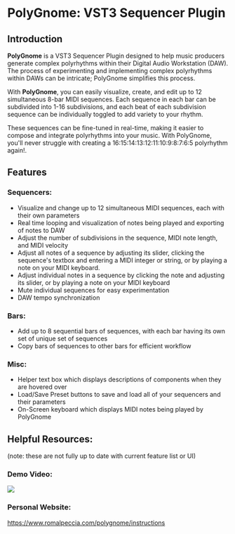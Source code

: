 # PolyGnome: VST3 Sequencer Plugin

## Introduction


**PolyGnome** is a VST3 Sequencer Plugin designed to help music producers generate complex polyrhythms within their Digital Audio Workstation (DAW). The process of experimenting and implementing complex polyrhythms within DAWs can be intricate; PolyGnome simplifies this process.

With **PolyGnome**, you can easily visualize, create, and edit up to 12 simultaneous 8-bar MIDI sequences. Each sequence in each bar can be subdivided into 1-16 subdivisions, and each beat of each subdivision sequence can be individually toggled to add variety to your rhythm.

These sequences can be fine-tuned in real-time, making it easier to compose and integrate polyrhythms into your music. With PolyGnome, you'll never struggle with creating a 16:15:14:13:12:11:10:9:8:7:6:5 polyrhythm again!.


## Features

### Sequencers:
- Visualize and change up to 12 simultaneous MIDI sequences, each with their own parameters
- Real time looping and visualization of notes being played and exporting of notes to DAW
- Adjust the number of subdivisions in the sequence, MIDI note length, and MIDI velocity
- Adjust all notes of a sequence by adjusting its slider, clicking the sequence's textbox and entering a MIDI integer or string, or by playing a note on your MIDI keyboard. 
- Adjust individual notes in a sequence by clicking the note and adjusting its slider, or by playing a note on your MIDI keyboard
- Mute individual sequences for easy experimentation
- DAW tempo synchronization

### Bars:
- Add up to 8 sequential bars of sequences, with each bar having its own set of unique set of sequences
- Copy bars of sequences to other bars for efficient workflow

### Misc:
- Helper text box which displays descriptions of components when they are hovered over
- Load/Save Preset buttons to save and load all of your sequencers and their parameters
- On-Screen keyboard which displays MIDI notes being played by PolyGnome

## Helpful Resources:
(note: these are not fully up to date with current feature list or UI) 
### Demo Video:
[<img src="https://img.youtube.com/vi/kCrID_RzyZ4/maxresdefault.jpg">](https://youtu.be/kCrID_RzyZ4)

### Personal Website:
https://www.romalpeccia.com/polygnome/instructions
